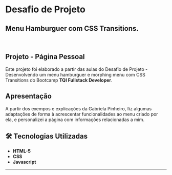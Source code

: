 <h1>Desafio de Projeto </h1>
<p><h2>Menu Hamburguer com CSS Transitions.</h2></p><br>

<h2>Projeto - Página Pessoal</h2>
<p>Este projeto foi elaborado a partir das aulas do Desafio de Projeto - Desenvolvendo um menu hamburguer e morphing menu com CSS Transitions do Bootcamp <strong>TQI Fullstack Developer</strong></strong>.</p>

<h2>
Apresentação
</h2>
<p>A partir dos exempos e explicações da Gabriela Pinheiro, fiz algumas adaptações de forma à acrescentar
   funcionalidades ao menu criado por ela, e personalizei a página com informações relacionadas a mim.</p>

<h2>🛠 Tecnologias Utilizadas</h2>

<ul>
    <li><strong>HTML-5</strong></li>
    <li><strong>CSS</strong></li>
    <li><strong>Javascript</strong></li>
</ul>

------------






